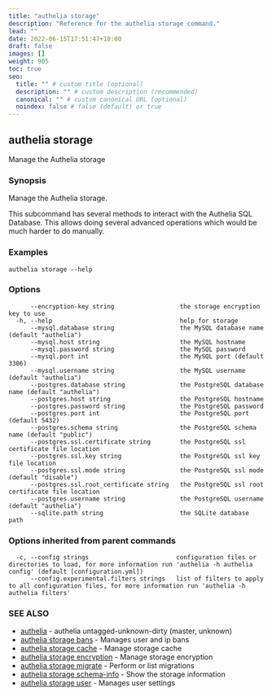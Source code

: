 ```yaml
---
title: "authelia storage"
description: "Reference for the authelia storage command."
lead: ""
date: 2022-06-15T17:51:47+10:00
draft: false
images: []
weight: 905
toc: true
seo:
  title: "" # custom title (optional)
  description: "" # custom description (recommended)
  canonical: "" # custom canonical URL (optional)
  noindex: false # false (default) or true
---
```


## authelia storage

Manage the Authelia storage

### Synopsis

Manage the Authelia storage.

This subcommand has several methods to interact with the Authelia SQL Database. This allows doing several advanced
operations which would be much harder to do manually.


### Examples

```
authelia storage --help
```

### Options

```
      --encryption-key string                  the storage encryption key to use
  -h, --help                                   help for storage
      --mysql.database string                  the MySQL database name (default "authelia")
      --mysql.host string                      the MySQL hostname
      --mysql.password string                  the MySQL password
      --mysql.port int                         the MySQL port (default 3306)
      --mysql.username string                  the MySQL username (default "authelia")
      --postgres.database string               the PostgreSQL database name (default "authelia")
      --postgres.host string                   the PostgreSQL hostname
      --postgres.password string               the PostgreSQL password
      --postgres.port int                      the PostgreSQL port (default 5432)
      --postgres.schema string                 the PostgreSQL schema name (default "public")
      --postgres.ssl.certificate string        the PostgreSQL ssl certificate file location
      --postgres.ssl.key string                the PostgreSQL ssl key file location
      --postgres.ssl.mode string               the PostgreSQL ssl mode (default "disable")
      --postgres.ssl.root_certificate string   the PostgreSQL ssl root certificate file location
      --postgres.username string               the PostgreSQL username (default "authelia")
      --sqlite.path string                     the SQLite database path
```

### Options inherited from parent commands

```
  -c, --config strings                        configuration files or directories to load, for more information run 'authelia -h authelia config' (default [configuration.yml])
      --config.experimental.filters strings   list of filters to apply to all configuration files, for more information run 'authelia -h authelia filters'
```

### SEE ALSO

* [authelia](authelia.md)	 - authelia untagged-unknown-dirty (master, unknown)
* [authelia storage bans](authelia_storage_bans.md)	 - Manages user and ip bans
* [authelia storage cache](authelia_storage_cache.md)	 - Manage storage cache
* [authelia storage encryption](authelia_storage_encryption.md)	 - Manage storage encryption
* [authelia storage migrate](authelia_storage_migrate.md)	 - Perform or list migrations
* [authelia storage schema-info](authelia_storage_schema-info.md)	 - Show the storage information
* [authelia storage user](authelia_storage_user.md)	 - Manages user settings

